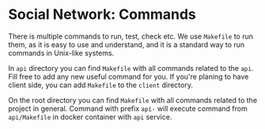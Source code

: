 # Social Network: Commands #

There is multiple commands to run, test, check etc.
We use `Makefile` to run them, as it is easy to use and understand,
and it is a standard way to run commands in Unix-like systems.

In `api` directory you can find `Makefile` with all commands related to the `api`. Fill free to add any new
useful command for you. If you're planing to have client side, you can add `Makefile` to the `client` directory.

On the root directory you can find `Makefile` with all commands related to the project in general. Command with prefix
`api-` will execute command from `api/Makefile` in docker container with `api` service.
